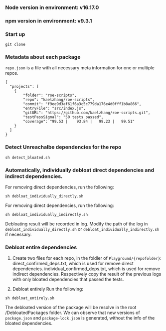 

### Node version in environment: v16.17.0
### npm version in environment: v9.3.1

### Start up

```
git clone
```

### Metadata about each package

`repo.json` is a file with all necessary meta information for one or multiple repos.

```
{
  "projects": [
    {
        "folder": "roe-scripts",
        "repo": "kaelzhang/roe-scripts",
        "commit": "f9ee9d3af61f6a3c5c779da176e4d0fff1b8a866",
        "entryFile": "src/index.js",
        "gitURL": "https://github.com/kaelzhang/roe-scripts.git",
        "testPassSignal": "50 tests passed",
        "coverage": "99.53 |    93.84 |   99.23 |   99.51"
    }
  ]
}
```

### Detect Unreachalbe dependencies for the repo

```
sh detect_bloated.sh
```

### Automatically, individually debloat direct dependencies and indirect dependencies.

For removing direct dependencies, run the following:
```
sh debloat_individually_directly.sh
```

For removing direct dependencies, run the following:
```
sh debloat_individually_indirectly.sh
```

Debloating result will be recorded in log. 
Modify the path of the log in `debloat_individually_directly.sh` or `debloat_individually_indirectly.sh` if necessary.

### Debloat entire dependencies

1. Create two files for each repo, in the foldler of `Playground/{repofolder}`:
direct_confirmed_deps.txt, which is used for remove direct dependencies.
individual_confirmed_deps.txt, which is used for remove indirect dependencies.
Respectively copy the result of the previous logs with only bloated dependencies that passed the tests.

2. Debloat entirely
Run the following:

```
sh debloat_entirely.sh
```
The debloated version of the package will be resolve in the root /DebloatedPackages folder.
We can observe that new versions of `package.json` and `package-lock.json` is generated, without the info of the bloated dependencies.